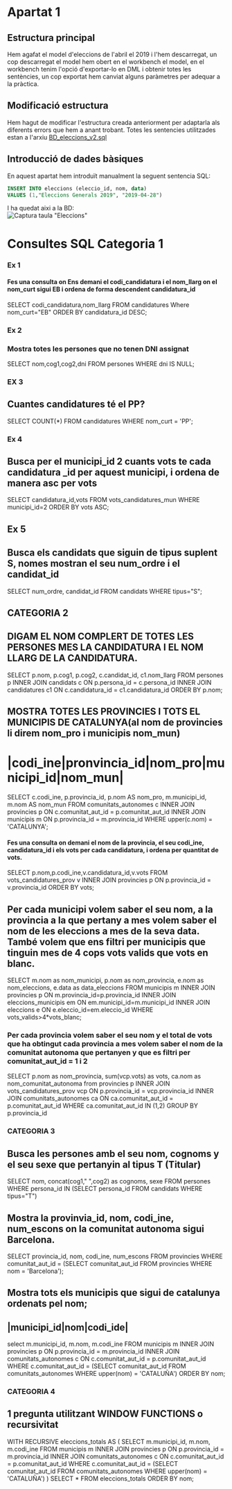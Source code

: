 # Apartat 1
## Estructura principal
Hem agafat el model d'eleccions de l'abril el 2019 i l'hem descarregat, un cop descarregat el model hem obert en el workbench el model,
en el workbench tenim l'opció d'exportar-lo en DML i obtenir totes les sentències, un cop exportat hem canviat alguns paràmetres per
adequar a la pràctica.

## Modificació estructura
Hem hagut de modificar l'estructura creada anteriorment per adaptarla als diferents errors que hem a anant trobant.
Totes les sentencies utilitzades estan a l'arxiu [BD_eleccions_v2.sql](https://github.com/sonieva/Eleccions/blob/master/Apartat%201/BD_eleccions_v2.sql)

## Introducció de dades bàsiques
En aquest apartat hem introduït manualment la seguent sentencia SQL:<br>

```SQL 
INSERT INTO eleccions (eleccio_id, nom, data)
VALUES (1,"Eleccions Generals 2019", "2019-04-28")
```

I ha quedat aixi a la BD:<br>
![Captura taula "Eleccions"](https://github.com/sonieva/Eleccions/blob/master/Documentaci%C3%B3/Imatges/taula_eleccions.png)


# Consultes SQL Categoria 1
### Ex 1
#### Fes una consulta on Ens demani el codi_candidatura i el nom_llarg on el nom_curt sigui EB i ordena de forma descendent candidatura_id
SELECT codi_candidatura,nom_llarg FROM candidatures
Where nom_curt="EB"
ORDER BY candidatura_id DESC;

### Ex 2
### Mostra totes les persones que no tenen DNI assignat
SELECT nom,cog1,cog2,dni
    FROM persones
    WHERE dni IS NULL;

### EX 3 
## Cuantes candidatures té el PP?
SELECT COUNT(*)
	FROM candidatures
    WHERE nom_curt = 'PP';

### Ex 4
## Busca per el municipi_id 2 cuants vots te cada candidatura _id per aquest municipi, i ordena de manera asc per vots
SELECT candidatura_id,vots FROM vots_candidatures_mun
WHERE municipi_id=2
ORDER BY vots ASC;

## Ex 5
## Busca els candidats que siguin de tipus suplent S, nomes mostran el seu num_ordre i el candidat_id
SELECT num_ordre, candidat_id FROM candidats
WHERE tipus="S";


## CATEGORIA 2
## DIGAM EL NOM COMPLERT DE TOTES LES PERSONES MES LA CANDIDATURA I EL NOM LLARG DE LA CANDIDATURA.
SELECT p.nom, p.cog1, p.cog2, c.candidat_id, c1.nom_llarg
	FROM persones p
    INNER JOIN candidats c ON p.persona_id = c.persona_id
    INNER JOIN candidatures c1 ON c.candidatura_id = c1.candidatura_id
    ORDER BY p.nom;

## MOSTRA TOTES LES PROVINCIES I TOTS EL MUNICIPIS DE CATALUNYA(al nom de provincies li direm nom_pro i municipis nom_mun)
# |codi_ine|pronvincia_id|nom_pro|municipi_id|nom_mun|
SELECT c.codi_ine, p.provincia_id, p.nom AS nom_pro, m.municipi_id, m.nom AS nom_mun
	FROM comunitats_autonomes c
    INNER JOIN provincies p ON c.comunitat_aut_id = p.comunitat_aut_id
    INNER JOIN municipis m ON p.provincia_id = m.provincia_id
    WHERE upper(c.nom) = 'CATALUNYA';

#### Fes una consulta on demani el nom de la provincia, el seu codi_ine, candidatura_id i els vots per cada candidatura, i ordena per quantitat de vots.
SELECT p.nom,p.codi_ine,v.candidatura_id,v.vots FROM vots_candidatures_prov v
INNER JOIN provincies p ON p.provincia_id = v.provincia_id
ORDER BY vots;

## Per cada municipi volem saber el seu nom, a la provincia a la que pertany a mes volem saber el nom de les eleccions a mes de la seva data. També volem que ens filtri per municipis que tinguin mes de 4 cops vots valids que vots en blanc.
SELECT m.nom as nom_municipi, p.nom as nom_provincia, e.nom as nom_eleccions, e.data as data_eleccions FROM municipis m
INNER JOIN provincies p ON m.provincia_id=p.provincia_id
INNER JOIN eleccions_municipis em ON em.municipi_id=m.municipi_id
INNER JOIN eleccions e ON e.eleccio_id=em.eleccio_id
WHERE vots_valids>4*vots_blanc;

### Per cada provincia volem saber el seu nom y el total de vots que ha obtingut cada provincia a mes volem saber el nom de la comunitat autonoma que pertanyen y que es filtri per comunitat_aut_id = 1 i 2
SELECT p.nom as nom_provincia, sum(vcp.vots) as vots, ca.nom as nom_comunitat_autonoma from provincies p
INNER JOIN vots_candidatures_prov vcp ON p.provincia_id = vcp.provincia_id
INNER JOIN comunitats_autonomes ca ON ca.comunitat_aut_id = p.comunitat_aut_id
WHERE ca.comunitat_aut_id IN (1,2)
GROUP BY p.provincia_id


### CATEGORIA 3
## Busca les persones amb el seu nom, cognoms y el seu sexe que pertanyin al tipus T (Titular)
SELECT nom, concat(cog1," ",cog2) as cognoms, sexe 
FROM persones
WHERE persona_id IN (SELECT persona_id FROM candidats
                        WHERE tipus="T")


## Mostra la provinvia_id, nom, codi_ine, num_escons on la comunitat autonoma sigui Barcelona.
SELECT provincia_id, nom, codi_ine, num_escons
FROM provincies
WHERE comunitat_aut_id = (SELECT comunitat_aut_id FROM provincies WHERE nom = 'Barcelona');



## Mostra tots els municipis que sigui de catalunya ordenats pel nom;
## |municipi_id|nom|codi_ide|
select  m.municipi_id, m.nom, m.codi_ine 
	FROM municipis m
    INNER JOIN provincies p ON p.provincia_id = m.provincia_id
    INNER JOIN comunitats_autonomes c ON c.comunitat_aut_id = p.comunitat_aut_id
	WHERE c.comunitat_aut_id = (SELECT comunitat_aut_id
									FROM comunitats_autonomes
                                    WHERE upper(nom) = 'CATALUÑA')
    ORDER BY nom;


### CATEGORIA 4  
## 1 pregunta utilitzant WINDOW FUNCTIONS o recursivitat 
WITH RECURSIVE eleccions_totals AS (
  SELECT m.municipi_id, m.nom, m.codi_ine 
  FROM municipis m
  INNER JOIN provincies p ON p.provincia_id = m.provincia_id
  INNER JOIN comunitats_autonomes c ON c.comunitat_aut_id = p.comunitat_aut_id
  WHERE c.comunitat_aut_id = (SELECT comunitat_aut_id
                              FROM comunitats_autonomes
                              WHERE upper(nom) = 'CATALUÑA')
)
SELECT *
FROM eleccions_totals
ORDER BY nom;



